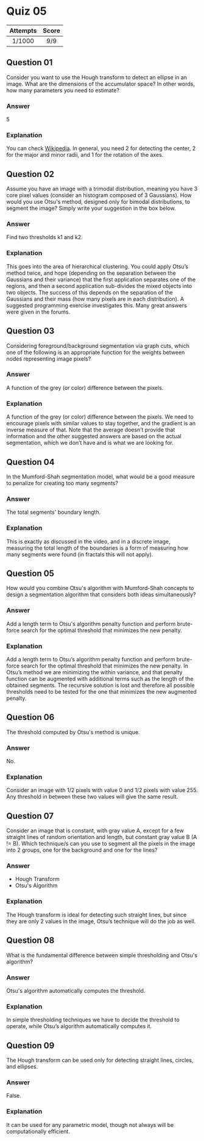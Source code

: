 Quiz 05
=======  

|Attempts|Score|
|:------:|:---:|
| 1/1000 | 9/9 |

Question 01
-----------  
Consider you want to use the Hough transform to detect an ellipse in an image. What are the dimensions of the accumulator space? In other words, how many parameters you need to estimate?  

### Answer  
5  

### Explanation  
You can check [Wikipedia](http://en.wikipedia.org/wiki/Ellipse "Ellipse"). In general, you need 2 for detecting the center, 2 for the major and minor radii, and 1 for the rotation of the axes.

Question 02
-----------  
Assume you have an image with a trimodal distribution, meaning you have 3 core pixel values (consider an histogram composed of 3 Gaussians). How would you use Otsu's method, designed only for bimodal distributions, to segment the image? Simply write your suggestion in the box below.  

### Answer  
Find two thresholds k1 and k2.  

### Explanation  
This goes into the area of hierarchical clustering. You could apply Otsu’s method twice, and hope (depending on the separation between the Gaussians and their variance) that the first application separates one of the regions, and then a second application sub-divides the mixed objects into two objects. The success of this depends on the separation of the Gaussians and their mass (how many pixels are in each distribution). A suggested programming exercise investigates this. Many great answers were given in the forums.  

Question 03
-----------  
Considering foreground/background segmentation via graph cuts, which one of the following is an appropriate function for the weights between nodes representing image pixels?  

### Answer  
A function of the grey (or color) difference between the pixels.  

### Explanation  
A function of the grey (or color) difference between the pixels. We need to encourage pixels with similar values to stay together, and the gradient is an inverse measure of that. Note that the average doesn’t provide that information and the other suggested answers are based on the actual segmentation, which we don’t have and is what we are looking for.  

Question 04
-----------  
In the Mumford-Shah segmentation model, what would be a good measure to penalize for creating too many segments?  

### Answer  
The total segments' boundary length.  

### Explanation  
This is exactly as discussed in the video, and in a discrete image, measuring the total length of the boundaries is a form of measuring how many segments were found (in fractals this will not apply).  

Question 05
-----------  
How would you combine Otsu's algorithm with Mumford-Shah concepts to design a segmentation algorithm that considers both ideas simultaneously?  

### Answer  
Add a length term to Otsu's algorithm penalty function and perform brute-force search for the optimal threshold that minimizes the new penalty.  

### Explanation  
Add a length term to Otsu’s algorithm penalty function and perform brute-force search for the optimal threshold that minimizes the new penalty. In Otsu’s method we are minimizing the within variance, and that penalty function can be augmented with additional terms such as the length of the obtained segments. The recursive solution is lost and therefore all possible thresholds need to be tested for the one that minimizes the new augmented penalty.  

Question 06
-----------  
The threshold computed by Otsu's method is unique.  

### Answer  
No.  

### Explanation  
Consider an image with 1/2 pixels with value 0 and 1/2 pixels with value 255. Any threshold in between these two values will give the same result.  

Question 07
-----------  
Consider an image that is constant, with gray value A, except for a few straight lines of random orientation and length, but constant gray value B (A != B). Which technique/s can you use to segment all the pixels in the image into 2 groups, one for the background and one for the lines?  

### Answer  
* Hough Transform
* Otsu's Algorithm  

### Explanation  
The Hough transform is ideal for detecting such straight lines, but since they are only 2 values in the image, Otsu’s technique will do the job as well.  

Question 08
-----------  
What is the fundamental difference between simple thresholding and Otsu's algorithm?  

### Answer  
Otsu's algorithm automatically computes the threshold.  

### Explanation  
In simple thresholding techniques we have to decide the threshold to operate, while Otsu’s algorithm automatically computes it.  

Question 09
-----------  
The Hough transform can be used only for detecting straight lines, circles, and ellipses.  

### Answer  
False.  

### Explanation  
It can be used for any parametric model, though not always will be computationally efficient.  
